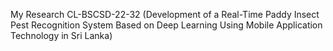 My Research CL-BSCSD-22-32 (Development of a Real-Time Paddy Insect Pest Recognition System Based on Deep Learning Using Mobile Application Technology in Sri Lanka)
